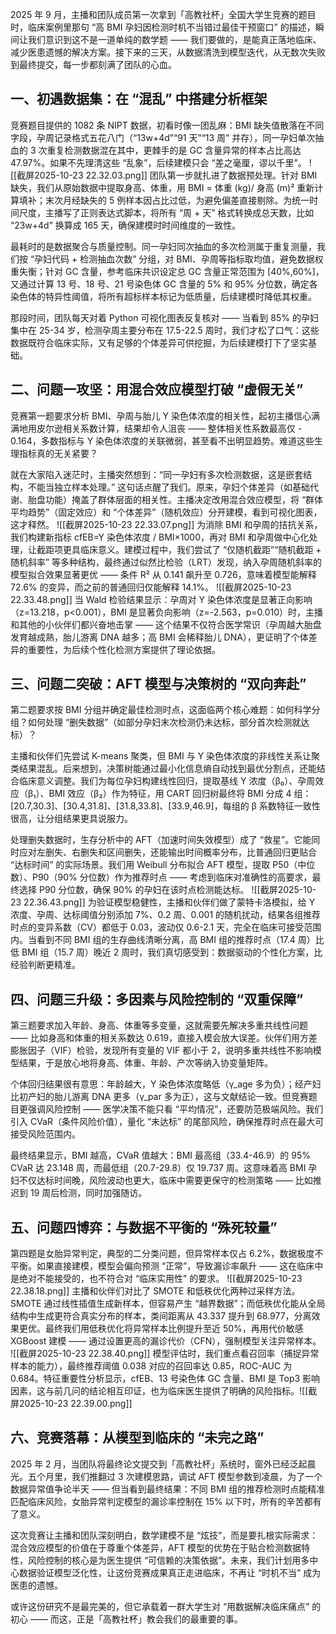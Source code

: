 
2025 年 9 月，主播和团队成员第一次拿到「高教社杯」全国大学生竞赛的题目时，临床案例里那句 “高 BMI 孕妇因检测时机不当错过最佳干预窗口” 的描述，瞬间让我们意识到这不是一道单纯的数学题 —— 我们要做的，是能真正落地临床、减少医患遗憾的解决方案。接下来的三天，从数据清洗到模型迭代，从无数次失败到最终提交，每一步都刻满了团队的心血。

## 一、初遇数据集：在 “混乱” 中搭建分析框架

竞赛题目提供的 1082 条 NIPT 数据，初看时像一团乱麻：BMI 缺失值散落在不同字段，孕周记录格式五花八门（“13w+4d”“91 天”“13 周” 并存），同一孕妇单次抽血的 3 次重复检测数据混在其中，更棘手的是 GC 含量异常的样本占比高达 47.97%。如果不先理清这些 “乱象”，后续建模只会 “差之毫厘，谬以千里”。
![[截屏2025-10-23 22.32.03.png]]
团队第一步就扎进了数据预处理。针对 BMI 缺失，我们从原始数据中提取身高、体重，用 BMI = 体重 (kg)/ 身高 (m)² 重新计算填补；末次月经缺失的 5 例样本因占比过低，为避免偏差直接剔除。为统一时间尺度，主播写了正则表达式脚本，将所有 “周 + 天” 格式转换成总天数，比如 “23w+4d” 换算成 165 天，确保建模时时间维度的一致性。

最耗时的是数据聚合与质量控制。同一孕妇同次抽血的多次检测属于重复测量，我们按 “孕妇代码 + 检测抽血次数” 分组，对 BMI、孕周等指标取均值，避免数据权重失衡；针对 GC 含量，参考临床共识设定总 GC 含量正常范围为 \[40%,60%\]，又通过计算 13 号、18 号、21 号染色体 GC 含量的 5% 和 95% 分位数，确定各染色体的特异性阈值，将所有超标样本标记为低质量，后续建模时降低其权重。

那段时间，团队每天对着 Python 可视化图表反复核对 —— 当看到 85% 的孕妇集中在 25-34 岁，检测孕周主要分布在 17.5-22.5 周时，我们才松了口气：这些数据既符合临床实际，又有足够的个体差异可供挖掘，为后续建模打下了坚实基础。

## 二、问题一攻坚：用混合效应模型打破 “虚假无关”

竞赛第一题要求分析 BMI、孕周与胎儿 Y 染色体浓度的相关性，起初主播信心满满地用皮尔逊相关系数计算，结果却令人沮丧 —— 整体相关性系数最高仅 - 0.164，多数指标与 Y 染色体浓度的关联微弱，甚至看不出明显趋势。难道这些生理指标真的无关紧要？

就在大家陷入迷茫时，主播突然想到：“同一孕妇有多次检测数据，这是嵌套结构，不能当独立样本处理。” 这句话点醒了我们。原来，孕妇个体差异（如基础代谢、胎盘功能）掩盖了群体层面的相关性。主播决定改用混合效应模型，将 “群体平均趋势”（固定效应）和 “个体差异”（随机效应）分开建模，看到可视化图表，这才释然。
![[截屏2025-10-23 22.33.07.png]]
为消除 BMI 和孕周的拮抗关系，我们构建新指标 cfEB=Y 染色体浓度 / BMI×1000，再对 BMI 和孕周做中心化处理，让截距项更具临床意义。建模过程中，我们尝试了 “仅随机截距”“随机截距 + 随机斜率” 等多种结构，最终通过似然比检验（LRT）发现，纳入孕周随机斜率的模型拟合效果显著更优 —— 条件 R² 从 0.141 飙升至 0.726，意味着模型能解释 72.6% 的变异，而之前的普通回归仅能解释 14.1%。
![[截屏2025-10-23 22.33.48.png]]
当 Wald 检验结果显示：孕周对 Y 染色体浓度是显著正向影响（z=13.218，p<0.001），BMI 是显著负向影响（z=-2.563，p=0.010）时，主播和其他的小伙伴们都兴奋地击掌 —— 这个结果不仅符合医学常识（孕周越大胎盘发育越成熟，胎儿游离 DNA 越多；高 BMI 会稀释胎儿 DNA），更证明了个体差异的重要性，为后续个性化检测方案提供了理论依据。

## 三、问题二突破：AFT 模型与决策树的 “双向奔赴”

第二题要求按 BMI 分组并确定最佳检测时点，这面临两个核心难题：如何科学分组？如何处理 “删失数据”（如部分孕妇末次检测仍未达标，部分首次检测就达标）？

主播和伙伴们先尝试 K-means 聚类，但 BMI 与 Y 染色体浓度的非线性关系让聚类结果混乱。后来想到，决策树能通过最小化信息熵自动找到最优分割点，还能结合临床意义调整。我们为每位孕妇构建线性回归，提取基线 Y 浓度（β₀）、孕周效应（β₁）、BMI 效应（β₂）作为特征，用 CART 回归树最终将 BMI 分成 4 组：\[20.7,30.3\]、\[30.4,31.8\]、\[31.8,33.8\]、\[33.9,46.9\]，每组的 β 系数特征一致性很高，让分组结果更具说服力。

处理删失数据时，生存分析中的 AFT（加速时间失效模型）成了 “救星”。它能同时应对左删失、右删失和区间删失，还能输出时间概率分布，比普通回归更贴合 “达标时间” 的实际场景。我们用 Weibull 分布拟合 AFT 模型，提取 P50（中位数）、P90（90% 分位数）作为推荐时点 —— 考虑到临床对准确性的高要求，最终选择 P90 分位数，确保 90% 的孕妇在该时点检测能达标。
![[截屏2025-10-23 22.36.43.png]]
为验证模型稳健性，主播和伙伴们做了蒙特卡洛模拟，给 Y 浓度、孕周、达标阈值分别添加 7%、0.2 周、0.001 的随机扰动，结果各组推荐时点的变异系数（CV）都低于 0.03，波动仅 0.6-2.1 天，完全在临床可接受范围内。当看到不同 BMI 组的生存曲线清晰分离，高 BMI 组的推荐时点（17.4 周）比低 BMI 组（15.7 周）晚近 2 周时，我们真切感受到：数据驱动的个性化方案，比经验判断更精准。

## 四、问题三升级：多因素与风险控制的 “双重保障”

第三题要求加入年龄、身高、体重等多变量，这就需要先解决多重共线性问题 —— 比如身高和体重的相关系数达 0.619，直接入模会放大误差。伙伴们用方差膨胀因子（VIF）检验，发现所有变量的 VIF 都小于 2，说明多重共线性不影响模型结果，于是放心地将身高、体重、年龄、产次等纳入协变量矩阵。

个体回归结果很有意思：年龄越大，Y 染色体浓度略低（γ_age 多为负）；经产妇比初产妇的胎儿游离 DNA 更多（γ_par 多为正），这与文献结论一致。但竞赛题目更强调风险控制 —— 医学决策不能只看 “平均情况”，还要防范极端风险。我们引入 CVaR（条件风险价值），量化 “未达标” 的尾部风险，确保推荐时点在最大可接受风险范围内。

最终结果显示，BMI 越高，CVaR 值越大：BMI 最高组（33.4-46.9）的 95% CVaR 达 23.148 周，而最低组（20.7-29.8）仅 19.737 周。这意味着高 BMI 孕妇不仅达标时间晚，风险波动也更大，临床中需要更保守的检测策略 —— 比如推迟到 19 周后检测，同时加强随访。

## 五、问题四博弈：与数据不平衡的 “殊死较量”

第四题是女胎异常判定，典型的二分类问题，但异常样本仅占 6.2%，数据极度不平衡。如果直接建模，模型会偏向预测 “正常”，导致漏诊率飙升 —— 这在临床中是绝对不能接受的，也不符合对 “临床实用性” 的要求。
![[截屏2025-10-23 22.38.18.png]]
主播和伙伴们对比了 SMOTE 和低秩优化两种过采样方法。SMOTE 通过线性插值生成新样本，但容易产生 “越界数据”；而低秩优化能从全局结构中生成更符合真实分布的样本，类间距离从 43.337 提升到 68.977，分离效果更优。最终我们用低秩优化将异常样本比例提升至近 50%，再用代价敏感 XGBoost 建模 —— 通过设置更高的漏诊代价（CFN），强制模型关注异常样本。
![[截屏2025-10-23 22.38.40.png]]
模型评估时，我们重点看召回率（捕捉异常样本的能力），最终推荐阈值 0.038 对应的召回率达 0.85，ROC-AUC 为 0.684。特征重要性分析显示，cfEB、13 号染色体 GC 含量、BMI 是 Top3 影响因素，这与前几问的结论相互印证，也为临床医生提供了明确的风险指标。![[截屏2025-10-23 22.39.00.png]]

## 六、竞赛落幕：从模型到临床的 “未完之路”

2025 年 2 月，当团队将最终论文提交到「高教社杯」系统时，窗外已经泛起晨光。五个月里，我们推翻过 3 次建模思路，调试 AFT 模型参数到凌晨，为了一个数据异常值争论半天 —— 但当看到最终结果：不同 BMI 组的推荐检测时点能精准匹配临床风险，女胎异常判定模型的漏诊率控制在 15% 以下时，所有的辛苦都有了意义。

这次竞赛让主播和团队深刻明白，数学建模不是 “炫技”，而是要扎根实际需求：混合效应模型的价值在于尊重个体差异，AFT 模型的优势在于贴合检测数据特性，风险控制的核心是为医生提供 “可信赖的决策依据”。未来，我们计划用多中心数据验证模型泛化性，让这份竞赛成果真正走进临床，不再让 “时机不当” 成为医患的遗憾。

或许这份研究不是最完美的，但它承载着一群大学生对 “用数据解决临床痛点” 的初心 —— 而这，正是「高教社杯」教会我们的最重要的事。